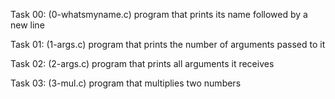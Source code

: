Task 00: (0-whatsmyname.c)
program that prints its name followed by a new line

Task 01: (1-args.c)
program that prints the number of arguments passed to it

Task 02: (2-args.c)
program that prints all arguments it receives

Task 03: (3-mul.c)
program that multiplies two numbers

